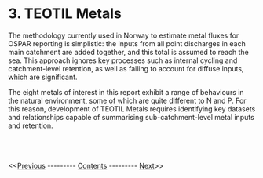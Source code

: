 # 3. TEOTIL Metals

The methodology currently used in Norway to estimate metal fluxes for OSPAR reporting is simplistic: the inputs from all point discharges in each main catchment are added together, and this total is assumed to reach the sea. This approach ignores key processes such as internal cycling and catchment-level retention, as well as failing to account for diffuse inputs, which are significant.

The eight metals of interest in this report exhibit a range of behaviours in the natural environment, some of which are quite different to N and P. For this reason, development of TEOTIL Metals requires identifying key datasets and relationships capable of summarising sub-catchment-level metal inputs and retention.

\
\
\
<<[Previous](02_teotil_model.html) --------- [Contents](00_intro_and_toc.html) --------- [Next](04_local_inputs.html)>>
